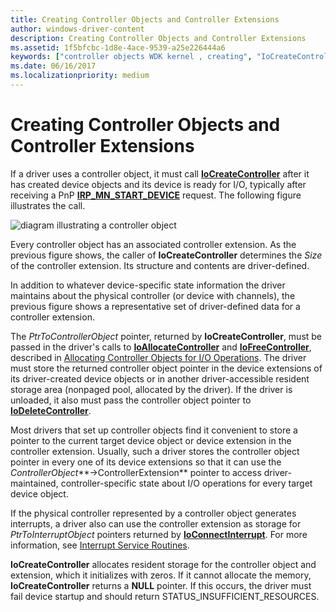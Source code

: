```yaml
---
title: Creating Controller Objects and Controller Extensions
author: windows-driver-content
description: Creating Controller Objects and Controller Extensions
ms.assetid: 1f5bfcbc-1d8e-4ace-9539-a25e226444a6
keywords: ["controller objects WDK kernel , creating", "IoCreateController", "controller extensions WDK I/O", "extensions WDK controller objects", "controller objects WDK kernel , extensions"]
ms.date: 06/16/2017
ms.localizationpriority: medium
---
```


# Creating Controller Objects and Controller Extensions





If a driver uses a controller object, it must call [**IoCreateController**](https://msdn.microsoft.com/library/windows/hardware/ff548395) after it has created device objects and its device is ready for I/O, typically after receiving a PnP [**IRP\_MN\_START\_DEVICE**](https://msdn.microsoft.com/library/windows/hardware/ff551749) request. The following figure illustrates the call.

![diagram illustrating a controller object](images/3ctlrobj.png)

Every controller object has an associated controller extension. As the previous figure shows, the caller of **IoCreateController** determines the *Size* of the controller extension. Its structure and contents are driver-defined.

In addition to whatever device-specific state information the driver maintains about the physical controller (or device with channels), the previous figure shows a representative set of driver-defined data for a controller extension.

The *PtrToControllerObject* pointer, returned by **IoCreateController**, must be passed in the driver's calls to [**IoAllocateController**](https://msdn.microsoft.com/library/windows/hardware/ff548224) and [**IoFreeController**](https://msdn.microsoft.com/library/windows/hardware/ff549104), described in [Allocating Controller Objects for I/O Operations](allocating-controller-objects-for-i-o-operations.md). The driver must store the returned controller object pointer in the device extensions of its driver-created device objects or in another driver-accessible resident storage area (nonpaged pool, allocated by the driver). If the driver is unloaded, it also must pass the controller object pointer to [**IoDeleteController**](https://msdn.microsoft.com/library/windows/hardware/ff549078).

Most drivers that set up controller objects find it convenient to store a pointer to the current target device object or device extension in the controller extension. Usually, such a driver stores the controller object pointer in every one of its device extensions so that it can use the *ControllerObject***-&gt;ControllerExtension** pointer to access driver-maintained, controller-specific state about I/O operations for every target device object.

If the physical controller represented by a controller object generates interrupts, a driver also can use the controller extension as storage for *PtrToInterruptObject* pointers returned by [**IoConnectInterrupt**](https://msdn.microsoft.com/library/windows/hardware/ff548371). For more information, see [Interrupt Service Routines](interrupt-service-routines.md).

**IoCreateController** allocates resident storage for the controller object and extension, which it initializes with zeros. If it cannot allocate the memory, **IoCreateController** returns a **NULL** pointer. If this occurs, the driver must fail device startup and should return STATUS\_INSUFFICIENT\_RESOURCES.

 

 




